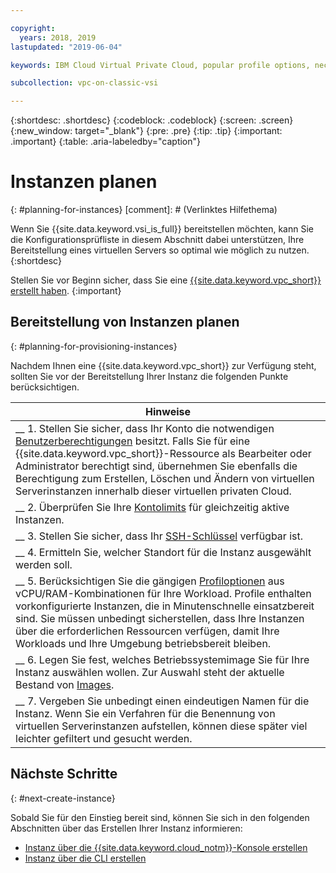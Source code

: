 ```yaml
---

copyright:
  years: 2018, 2019
lastupdated: "2019-06-04"

keywords: IBM Cloud Virtual Private Cloud, popular profile options, necessary resources

subcollection: vpc-on-classic-vsi

---
```


{:shortdesc: .shortdesc}
{:codeblock: .codeblock}
{:screen: .screen}
{:new_window: target="_blank"}
{:pre: .pre}
{:tip: .tip}
{:important: .important}
{:table: .aria-labeledby="caption"}

# Instanzen planen
{: #planning-for-instances}
[comment]: # (Verlinktes Hilfethema)


Wenn Sie {{site.data.keyword.vsi_is_full}} bereitstellen möchten, kann Sie die Konfigurationsprüfliste in diesem Abschnitt dabei unterstützen, Ihre Bereitstellung eines virtuellen Servers so optimal wie möglich zu nutzen.
{:shortdesc}

Stellen Sie vor Beginn sicher, dass Sie eine [{{site.data.keyword.vpc_short}} erstellt haben](/docs/vpc-on-classic?topic=vpc-on-classic-getting-started).
{:important}

## Bereitstellung von Instanzen planen
{: #planning-for-provisioning-instances}

Nachdem Ihnen eine {{site.data.keyword.vpc_short}} zur Verfügung steht, sollten Sie vor der Bereitstellung Ihrer Instanz die folgenden Punkte berücksichtigen.

|        Hinweise|
|-------------------|
|__ 1. Stellen Sie sicher, dass Ihr Konto die notwendigen [Benutzerberechtigungen](/docs/vpc-on-classic?topic=vpc-on-classic-about-vpc-infrastructure-resources#planning-virtual-servers-for-vpc-permissions) besitzt. Falls Sie für eine {{site.data.keyword.vpc_short}}-Ressource als Bearbeiter oder Administrator berechtigt sind, übernehmen Sie ebenfalls die Berechtigung zum Erstellen, Löschen und Ändern von virtuellen Serverinstanzen innerhalb dieser virtuellen privaten Cloud.|
|__ 2. Überprüfen Sie Ihre [Kontolimits](/docs/vpc-on-classic-vsi?topic=vpc-on-classic-vsi-faqs#faqs) für gleichzeitig aktive Instanzen. |
|__ 3. Stellen Sie sicher, dass Ihr [SSH-Schlüssel](/docs/vpc-on-classic-vsi?topic=vpc-on-classic-vsi-ssh-keys#ssh-keys) verfügbar ist.
|__ 4. Ermitteln Sie, welcher Standort für die Instanz ausgewählt werden soll.|
|__ 5. Berücksichtigen Sie die gängigen [Profiloptionen](/docs/vpc-on-classic-vsi?topic=vpc-on-classic-vsi-profiles#profiles) aus vCPU/RAM-Kombinationen für Ihre Workload. Profile enthalten vorkonfigurierte Instanzen, die in Minutenschnelle einsatzbereit sind. Sie müssen unbedingt sicherstellen, dass Ihre Instanzen über die erforderlichen Ressourcen verfügen, damit Ihre Workloads und Ihre Umgebung betriebsbereit bleiben.|
|__ 6. Legen Sie fest, welches Betriebssystemimage Sie für Ihre Instanz auswählen wollen. Zur Auswahl steht der aktuelle Bestand von [Images](/docs/vpc-on-classic-vsi?topic=vpc-on-classic-vsi-images#images). |
|__ 7. Vergeben Sie unbedingt einen eindeutigen Namen für die Instanz. Wenn  Sie ein Verfahren für die Benennung von virtuellen Serverinstanzen aufstellen, können diese später viel leichter gefiltert und gesucht werden. |

## Nächste Schritte
{: #next-create-instance}

Sobald Sie für den Einstieg bereit sind, können Sie sich in den folgenden Abschnitten über das Erstellen Ihrer Instanz informieren:
* [Instanz über die {{site.data.keyword.cloud_notm}}-Konsole erstellen](/docs/vpc-on-classic-vsi?topic=vpc-on-classic-vsi-creating-virtual-servers#creating-virtual-servers)
* [Instanz über die CLI erstellen](/docs/vpc-on-classic-vsi?topic=vpc-on-classic-vsi-creating-virtual-servers-cli#creating-virtual-servers-cli)
